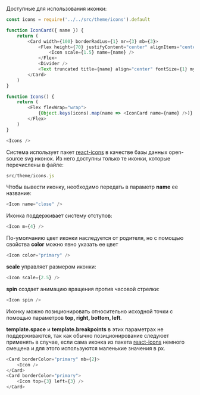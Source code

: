 Доступные для использования иконки:
```js noeditor
const icons = require('../../src/theme/icons').default

function IconCard({ name }) {
    return (
        <Card width={100} borderRadius={1} mr={3} mb={3}>
            <Flex height={70} justifyContent="center" alignItems="center">
                <Icon scale={1.5} name={name} />
            </Flex>
            <Divider />
            <Text truncated title={name} align="center" fontSize={1} my={2} px={1}>{name}</Text>
        </Card>
    )
}

function Icons() {
    return (
        <Flex flexWrap="wrap">
            {Object.keys(icons).map(name => <IconCard name={name} />)}
        </Flex>
    )
}

<Icons />
```

Система использует пакет [react-icons]( ttps://react-icons.netlify.com/#/) в качестве базы данных open-source svg иконок. 
Из него доступны только те иконки, которые перечислены в файле:
```js static
src/theme/icons.js
```


Чтобы вывести иконку, необходимо передать в параметр **name** ее название:
```js 
<Icon name="close" />
```

Иконка поддерживает систему отступов:
```js
<Icon m={4} />
```

По-умолчанию цвет иконки наследуется от родителя, но с помощью свойства **color** можно явно указать ее цвет
```js
<Icon color="primary" />
```

**scale** управляет размером иконки:
```js
<Icon scale={2.5} />
```

**spin** создает анимацию вращения против часовой стрелки:
```js
<Icon spin />
```

Иконку можно позиционировать относительно исходной точки с помощью параметров **top, right, bottom, left**. 

**template.space** и **template.breakpoints** в этих параметрах не поддерживаются, так как обычно позиционирование следуюет применять в случае, если сама иконка из пакета [react-icons]( ttps://react-icons.netlify.com/#/) немного смещена и для этого используются маленькие значения в px.
```js
<Card borderColor="primary" mb={2}>
    <Icon />
</Card>
<Card borderColor="primary">
    <Icon top={3} left={3} />
</Card>
```
